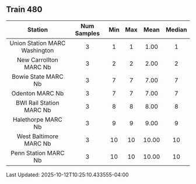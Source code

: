 ## Train 480

| Station | Num Samples | Min | Max | Mean | Median |
| :-----: | :---------: | :-: | :-: | :--: | :----: |
| Union Station MARC Washington | 3 | 1 | 1 | 1.00 | 1 |
| New Carrollton MARC Nb | 3 | 2 | 2 | 2.00 | 2 |
| Bowie State MARC Nb | 3 | 7 | 7 | 7.00 | 7 |
| Odenton MARC Nb | 3 | 7 | 7 | 7.00 | 7 |
| BWI Rail Station MARC Nb | 3 | 8 | 8 | 8.00 | 8 |
| Halethorpe MARC Nb | 3 | 9 | 9 | 9.00 | 9 |
| West Baltimore MARC Nb | 3 | 10 | 10 | 10.00 | 10 |
| Penn Station MARC Nb | 3 | 10 | 10 | 10.00 | 10 |


Last Updated: 2025-10-12T10:25:10.433555-04:00